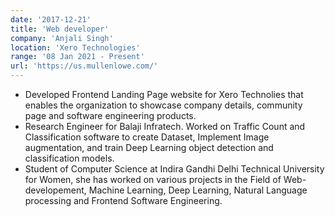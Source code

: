 ```yaml
---
date: '2017-12-21'
title: 'Web developer'
company: 'Anjali Singh'
location: 'Xero Technologies'
range: '08 Jan 2021 - Present'
url: 'https://us.mullenlowe.com/'
---
```


- Developed Frontend Landing Page website for Xero Technolies that enables the organization to showcase company details, community page and software engineering products.
- Research Engineer for Balaji Infratech. Worked on Traffic Count and Classification software to create Dataset, Implement Image augmentation, and train Deep Learning object detection and classification models.
- Student of Computer Science at Indira Gandhi Delhi Technical University for Women, she has worked on various projects in the Field of Web-developement, Machine Learning, Deep Learning, Natural Language processing and Frontend Software Engineering.